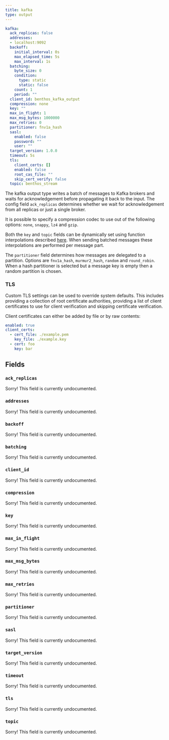 ```yaml
---
title: kafka
type: output
---
```


```yaml
kafka:
  ack_replicas: false
  addresses:
  - localhost:9092
  backoff:
    initial_interval: 0s
    max_elapsed_time: 5s
    max_interval: 1s
  batching:
    byte_size: 0
    condition:
      type: static
      static: false
    count: 1
    period: ""
  client_id: benthos_kafka_output
  compression: none
  key: ""
  max_in_flight: 1
  max_msg_bytes: 1000000
  max_retries: 0
  partitioner: fnv1a_hash
  sasl:
    enabled: false
    password: ""
    user: ""
  target_version: 1.0.0
  timeout: 5s
  tls:
    client_certs: []
    enabled: false
    root_cas_file: ""
    skip_cert_verify: false
  topic: benthos_stream
```

The kafka output type writes a batch of messages to Kafka brokers and waits for
acknowledgement before propagating it back to the input. The config field
`ack_replicas` determines whether we wait for acknowledgement from all
replicas or just a single broker.

It is possible to specify a compression codec to use out of the following
options: `none`, `snappy`, `lz4` and `gzip`.

Both the `key` and `topic` fields can be dynamically set using
function interpolations described [here](../config_interpolation.md#functions).
When sending batched messages these interpolations are performed per message
part.

The `partitioner` field determines how messages are delegated to a
partition. Options are `fnv1a_hash`, `murmur2_hash`, `random` and
`round_robin`. When a hash partitioner is selected but a message key
is empty then a random partition is chosen.

### TLS

Custom TLS settings can be used to override system defaults. This includes
providing a collection of root certificate authorities, providing a list of
client certificates to use for client verification and skipping certificate
verification.

Client certificates can either be added by file or by raw contents:

``` yaml
enabled: true
client_certs:
  - cert_file: ./example.pem
    key_file: ./example.key
  - cert: foo
    key: bar
```

## Fields

### `ack_replicas`

Sorry! This field is currently undocumented.

### `addresses`

Sorry! This field is currently undocumented.

### `backoff`

Sorry! This field is currently undocumented.

### `batching`

Sorry! This field is currently undocumented.

### `client_id`

Sorry! This field is currently undocumented.

### `compression`

Sorry! This field is currently undocumented.

### `key`

Sorry! This field is currently undocumented.

### `max_in_flight`

Sorry! This field is currently undocumented.

### `max_msg_bytes`

Sorry! This field is currently undocumented.

### `max_retries`

Sorry! This field is currently undocumented.

### `partitioner`

Sorry! This field is currently undocumented.

### `sasl`

Sorry! This field is currently undocumented.

### `target_version`

Sorry! This field is currently undocumented.

### `timeout`

Sorry! This field is currently undocumented.

### `tls`

Sorry! This field is currently undocumented.

### `topic`

Sorry! This field is currently undocumented.

